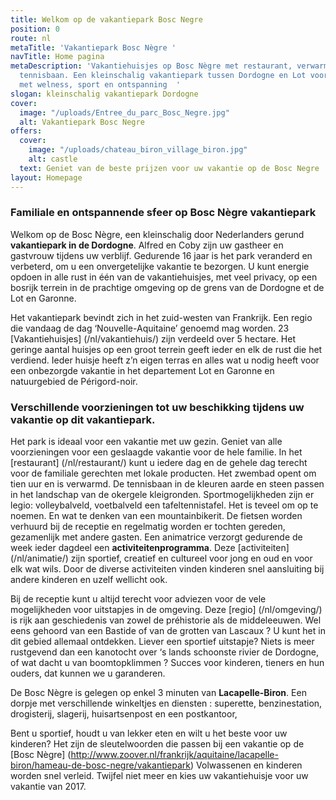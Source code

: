 ```yaml
---
title: Welkom op de vakantiepark Bosc Negre
position: 0
route: nl
metaTitle: 'Vakantiepark Bosc Nègre '
navTitle: Home pagina
metaDescription: 'Vakantiehuisjes op Bosc Nègre met restaurant, verwarmd zwembad en
  tennisbaan. Een kleinschalig vakantiepark tussen Dordogne en Lot voor het gezin,
  met welness, sport en ontspanning  '
slogan: kleinschalig vakantiepark Dordogne
cover:
  image: "/uploads/Entree_du_parc_Bosc_Negre.jpg"
  alt: Vakantiepark Bosc Negre
offers:
  cover:
    image: "/uploads/chateau_biron_village_biron.jpg"
    alt: castle
  text: Geniet van de beste prijzen voor uw vakantie op de Bosc Negre
layout: Homepage
---
```


### Familiale en ontspannende sfeer op Bosc Nègre vakantiepark 

Welkom op de Bosc Nègre, een kleinschalig door Nederlanders gerund **vakantiepark in de Dordogne**. Alfred en Coby zijn uw gastheer en gastvrouw tijdens uw verblijf. Gedurende 16 jaar is het park veranderd en verbeterd, om u een onvergetelijke vakantie te bezorgen. U kunt energie opdoen in alle rust in één van de vakantiehuisjes, met veel privacy, op een bosrijk terrein in de prachtige omgeving op de grens van de Dordogne et de Lot en Garonne.

Het vakantiepark bevindt zich in het zuid-westen van Frankrijk. Een regio die vandaag de dag ‘Nouvelle-Aquitaine’ genoemd mag worden. 23 [Vakantiehuisjes] (/nl/vakantiehuis/) zijn verdeeld over 5 hectare. Het geringe aantal huisjes op een groot terrein geeft ieder en elk de rust die het verdiend. Ieder huisje heeft z’n eigen terras en alles wat u nodig heeft voor een onbezorgde vakantie in het departement Lot en Garonne en natuurgebied de Périgord-noir. 

### Verschillende voorzieningen tot uw beschikking tijdens uw vakantie op dit vakantiepark.

Het park is ideaal voor een vakantie met uw gezin. Geniet van alle voorzieningen voor een geslaagde vakantie voor de hele familie. In het [restaurant] (/nl/restaurant/) kunt u iedere dag en de gehele dag terecht voor de familiale gerechten met lokale producten. Het zwembad opent om tien uur en is  verwarmd. De tennisbaan in de kleuren aarde en steen passen in het landschap van de okergele kleigronden. Sportmogelijkheden zijn er legio: volleybalveld, voetbalveld een tafeltennistafel. Het is teveel om op te noemen. En wat te denken van een mountainbikerit. De fietsen worden verhuurd bij de receptie en regelmatig worden er tochten gereden, gezamenlijk met andere gasten.  Een animatrice verzorgt gedurende de week ieder dagdeel een **activiteitenprogramma**. Deze [activiteiten] (/nl/animatie/) zijn sportief, creatief en cultureel voor jong en oud en voor elk wat wils. Door de diverse activiteiten vinden kinderen snel aansluiting bij andere kinderen en uzelf wellicht ook.

Bij de receptie kunt u altijd terecht voor adviezen voor de vele mogelijkheden voor uitstapjes in de omgeving. Deze [regio] (/nl/omgeving/) is rijk aan geschiedenis van zowel de préhistorie als de middeleeuwen. Wel eens gehoord van een Bastide of van de grotten van Lascaux ? U kunt het in dit gebied allemaal ontdekken. Liever een sportief uitstapje? Niets is meer rustgevend dan een kanotocht over ‘s lands schoonste rivier de Dordogne, of wat dacht u van boomtopklimmen ? Succes voor kinderen, tieners en hun ouders, dat kunnen we u garanderen. 

De Bosc Nègre is gelegen op enkel 3 minuten van **Lacapelle-Biron**. Een dorpje met verschillende winkeltjes en diensten :  superette, benzinestation, drogisterij, slagerij, huisartsenpost en een postkantoor, 

Bent u sportief, houdt u van lekker eten en wilt u het beste voor uw kinderen? Het zijn de sleutelwoorden die passen bij een vakantie op de [Bosc Nègre] (http://www.zoover.nl/frankrijk/aquitaine/lacapelle-biron/hameau-de-bosc-negre/vakantiepark) Volwassenen en kinderen worden snel verleid. Twijfel niet meer en kies uw vakantiehuisje voor uw vakantie van 2017.

